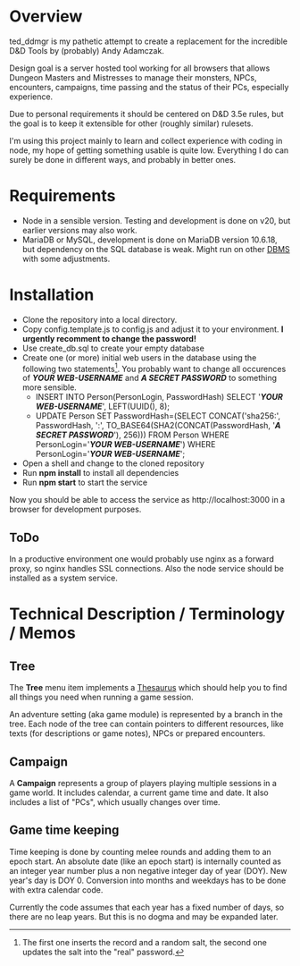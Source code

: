 # Overview

ted_ddmgr is my pathetic attempt to create a replacement for the incredible D&D Tools by (probably) Andy Adamczak.

Design goal is a server hosted tool working for all browsers that allows Dungeon Masters and Mistresses to manage their monsters, NPCs, encounters, 
campaigns, time passing and the status of their PCs, especially experience.

Due to personal requirements it should be centered on D&D 3.5e rules, but the goal is to keep it extensible for other (roughly similar) rulesets.

I'm using this project mainly to learn and collect experience with coding in node, my hope of getting something usable is quite low. 
Everything I do can surely be done in different ways, and probably in better ones. 

# Requirements
- Node in a sensible version. Testing and development is done on v20, but earlier versions may also work.
- MariaDB or MySQL, development is done on MariaDB version 10.6.18, but dependency on the SQL database is weak. Might run on other [DBMS](https://en.wikipedia.org/wiki/Database) with some adjustments.

# Installation

- Clone the repository into a local directory.
- Copy config.template.js to config.js and adjust it to your environment. **I urgently recomment to change the password!**
- Use create_db.sql to create your empty database
- Create one (or more) initial web users in the database using the following two statements[^1]. You probably want to change all occurences of ***YOUR WEB-USERNAME*** and ***A SECRET PASSWORD*** to something more sensible.
  - INSERT INTO Person(PersonLogin, PasswordHash) SELECT '***YOUR WEB-USERNAME***', LEFT(UUID(), 8);
  - UPDATE Person SET PasswordHash=(SELECT CONCAT('sha256:', PasswordHash, ':', TO_BASE64(SHA2(CONCAT(PasswordHash, '***A SECRET PASSWORD***'), 256))) FROM Person WHERE PersonLogin='***YOUR WEB-USERNAME***') WHERE PersonLogin='***YOUR WEB-USERNAME***';
- Open a shell and change to the cloned repository
- Run **npm install** to install all dependencies
- Run **npm start** to start the service

Now you should be able to access the service as http://localhost:3000 in a browser for development purposes.

## ToDo

In a productive environment one would probably use nginx as a forward proxy, so nginx handles SSL connections. Also the node service should be installed as a system service.

[^1]: The first one inserts the record and a random salt, the second one updates the salt into the "real" password. 

# Technical Description / Terminology / Memos

## Tree

The **Tree** menu item implements a [Thesaurus](https://en.wikipedia.org/wiki/Thesaurus_(information_retrieval)) which should help you to find all things you need when running a game session.

An adventure setting (aka game module) is represented by a branch in the tree. Each node of the tree can contain pointers to different resources, like texts (for descriptions or game notes), NPCs or prepared encounters.

## Campaign

A **Campaign** represents a group of players playing multiple sessions in a game world. It includes calendar, a current game time and date. It also includes a list of "PCs", which usually changes over time.

## Game time keeping

Time keeping is done by counting melee rounds and adding them to an epoch start. An absolute date (like an epoch start) is internally counted as an integer year number plus a non negative integer day of year (DOY). New year's day is DOY 0. Conversion into months and weekdays has to be done with extra calendar code.

Currently the code assumes that each year has a fixed number of days, so there are no leap years. But this is no dogma and may be expanded later.
